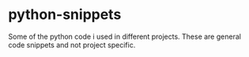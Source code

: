 # python-snippets

Some of the python code i used in different projects. These are general code snippets and not project specific.
